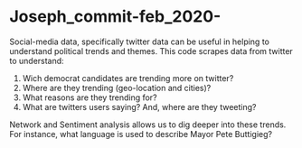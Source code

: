 # Joseph_commit-feb_2020-

Social-media data, specifically twitter data can be useful in helping to understand political trends and themes. 
This code scrapes data from twitter to understand:

1. Wich democrat candidates are trending more on twitter?
2. Where are they trending (geo-location and cities)?
3. What reasons are they trending for?
4. What are twitters users saying? And, where are they tweeting?

Network and Sentiment analysis allows us to dig deeper into these trends. For instance, what language is used to describe 
Mayor Pete Buttigieg?
